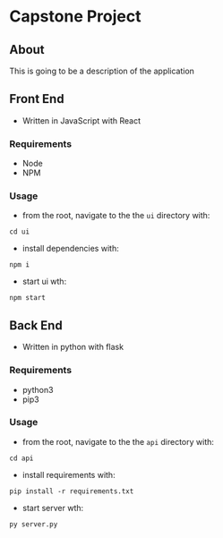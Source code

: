 # Capstone Project

## About

This is going to be a description of the application

## Front End

- Written in JavaScript with React

### Requirements

- Node
- NPM

### Usage

- from the root, navigate to the the `ui` directory with:

```code
cd ui
```

- install dependencies with:

```code
npm i
```

- start ui wth:

```code
npm start
```

## Back End

- Written in python with flask

### Requirements

- python3
- pip3
### Usage

- from the root, navigate to the the `api` directory with:

```code
cd api
```

- install requirements with:

```code
pip install -r requirements.txt
```

- start server wth:

```code
py server.py
```
